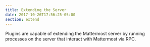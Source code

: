 ```yaml
---
title: Extending the Server
date: 2017-10-26T17:56:25-05:00
section: extend
---
```


Plugins are capable of extending the Mattermost server by running processes on the server that interact with Mattermost via RPC.
